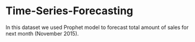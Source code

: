 # Time-Series-Forecasting

In this dataset we used Prophet model to forecast total amount of sales for next month (November 2015).

